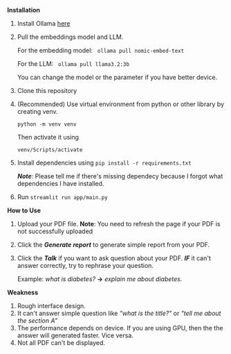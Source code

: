 **Installation**
1. Install Ollama [here](https://ollama.com/)
2. Pull the embeddings model and LLM.

    For the embedding model:
    ``` ollama pull nomic-embed-text```

    For the LLM:
    ``` ollama pull llama3.2:3b```

    You can change the model or the parameter if you have better device.

3. Clone this repository
4. (Recommended) Use virtual environment from python or other library by creating venv.

    ```python -m venv venv```

    Then activate it using

    ```venv/Scripts/activate```
4. Install dependencies using ```pip install -r requirements.txt```

    ***Note***: Please tell me if there's missing dependecy because I forgot what dependencies I have installed.
5.  Run ```streamlit run app/main.py```

**How to Use**
1. Upload your PDF file.
    **Note**: You need to refresh the page if your PDF is not successfully uploaded 
2. Click the ***Generate report*** to generate simple report from your PDF.
3. Click the ***Talk*** if you want to ask question about your PDF.
    ***IF*** it can't answer correctly, try to rephrase your question.

    Example: *what is diabetes?* **->** *explain me about diabetes.*

**Weakness**
1. Rough interface design.
2. It can't answer simple question like *"what is the title?"* or *"tell me about the section A"*
3. The performance depends on device. If you are using GPU, then the the answer will generated faster. Vice versa.
4. Not all PDF can't be displayed.
